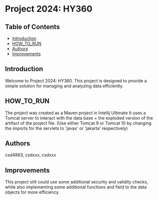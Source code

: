 # Project 2024: HY360

## Table of Contents
- [Introduction](#introduction)
- [HOW_TO_RUN](#HOW_TO_RUN)
- [Authors](#Authors)
- [Improvements](#Improvements)

## Introduction
Welcome to Project 2024: HY360. This project is designed to provide a simple solution for managing and analyzing data efficiently.

## HOW_TO_RUN
The project was created as a Maven project in Intellij Ultimate
It uses a Tomcat server to interact with the data base + the exploded version of the artifact of the project file.
(Use either Tomcat 9 or Tomcat 10  by changing the imports for the servlets to 'javax' or 'jakarta' respectively)

## Authors
csd4863, csdxxx, csdxxx

## Improvements
This project still could use some additional security and validity checks, while also implementing some additional functions and field to the data objects for more efficiency.